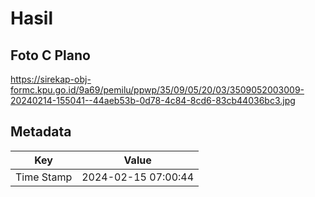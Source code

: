 # Hasil

## Foto C Plano

https://sirekap-obj-formc.kpu.go.id/9a69/pemilu/ppwp/35/09/05/20/03/3509052003009-20240214-155041--44aeb53b-0d78-4c84-8cd6-83cb44036bc3.jpg


## Metadata

| Key        | Value               |
| ---------- | ------------------- |
| Time Stamp | 2024-02-15 07:00:44 |



